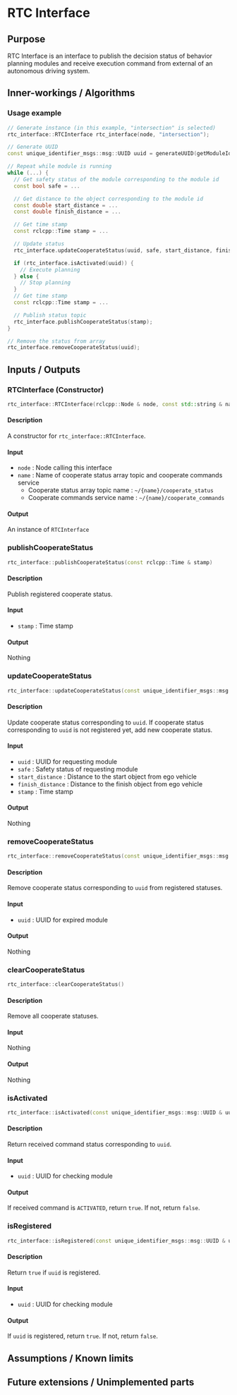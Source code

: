 # RTC Interface

## Purpose

RTC Interface is an interface to publish the decision status of behavior planning modules and receive execution command from external of an autonomous driving system.

## Inner-workings / Algorithms

### Usage example

```c++
// Generate instance (in this example, "intersection" is selected)
rtc_interface::RTCInterface rtc_interface(node, "intersection");

// Generate UUID
const unique_identifier_msgs::msg::UUID uuid = generateUUID(getModuleId());

// Repeat while module is running
while (...) {
  // Get safety status of the module corresponding to the module id
  const bool safe = ...

  // Get distance to the object corresponding to the module id
  const double start_distance = ...
  const double finish_distance = ...

  // Get time stamp
  const rclcpp::Time stamp = ...

  // Update status
  rtc_interface.updateCooperateStatus(uuid, safe, start_distance, finish_distance, stamp);

  if (rtc_interface.isActivated(uuid)) {
    // Execute planning
  } else {
    // Stop planning
  }
  // Get time stamp
  const rclcpp::Time stamp = ...

  // Publish status topic
  rtc_interface.publishCooperateStatus(stamp);
}

// Remove the status from array
rtc_interface.removeCooperateStatus(uuid);
```

## Inputs / Outputs

### RTCInterface (Constructor)

```c++
rtc_interface::RTCInterface(rclcpp::Node & node, const std::string & name);
```

#### Description

A constructor for `rtc_interface::RTCInterface`.

#### Input

- `node` : Node calling this interface
- `name` : Name of cooperate status array topic and cooperate commands service
  - Cooperate status array topic name : `~/{name}/cooperate_status`
  - Cooperate commands service name : `~/{name}/cooperate_commands`

#### Output

An instance of `RTCInterface`

### publishCooperateStatus

```c++
rtc_interface::publishCooperateStatus(const rclcpp::Time & stamp)
```

#### Description

Publish registered cooperate status.

#### Input

- `stamp` : Time stamp

#### Output

Nothing

### updateCooperateStatus

```c++
rtc_interface::updateCooperateStatus(const unique_identifier_msgs::msg::UUID & uuid, const bool safe, const double start_distance, const double finish_distance, const rclcpp::Time & stamp)
```

#### Description

Update cooperate status corresponding to `uuid`.
If cooperate status corresponding to `uuid` is not registered yet, add new cooperate status.

#### Input

- `uuid` : UUID for requesting module
- `safe` : Safety status of requesting module
- `start_distance` : Distance to the start object from ego vehicle
- `finish_distance` : Distance to the finish object from ego vehicle
- `stamp` : Time stamp

#### Output

Nothing

### removeCooperateStatus

```c++
rtc_interface::removeCooperateStatus(const unique_identifier_msgs::msg::UUID & uuid)
```

#### Description

Remove cooperate status corresponding to `uuid` from registered statuses.

#### Input

- `uuid` : UUID for expired module

#### Output

Nothing

### clearCooperateStatus

```c++
rtc_interface::clearCooperateStatus()
```

#### Description

Remove all cooperate statuses.

#### Input

Nothing

#### Output

Nothing

### isActivated

```c++
rtc_interface::isActivated(const unique_identifier_msgs::msg::UUID & uuid)
```

#### Description

Return received command status corresponding to `uuid`.

#### Input

- `uuid` : UUID for checking module

#### Output

If received command is `ACTIVATED`, return `true`.
If not, return `false`.

### isRegistered

```c++
rtc_interface::isRegistered(const unique_identifier_msgs::msg::UUID & uuid)
```

#### Description

Return `true` if `uuid` is registered.

#### Input

- `uuid` : UUID for checking module

#### Output

If `uuid` is registered, return `true`.
If not, return `false`.

## Assumptions / Known limits

## Future extensions / Unimplemented parts
